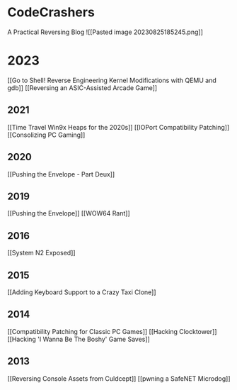 # CodeCrashers 
A Practical Reversing Blog
![[Pasted image 20230825185245.png]]

# 2023
[[Go to Shell! Reverse Engineering Kernel Modifications with QEMU and gdb]]
[[Reversing an ASIC-Assisted Arcade Game]]

## 2021
[[Time Travel Win9x Heaps for the 2020s]]
[[IOPort Compatibility Patching]]
[[Consolizing PC Gaming]]

## 2020
[[Pushing the Envelope - Part Deux]]

## 2019
[[Pushing the Envelope]]
[[WOW64 Rant]]

## 2016
[[System N2 Exposed]]

## 2015 
[[Adding Keyboard Support to a Crazy Taxi Clone]]

## 2014
[[Compatibility Patching for Classic PC Games]]
[[Hacking Clocktower]]
[[Hacking 'I Wanna Be The Boshy' Game Saves]]

## 2013
[[Reversing Console Assets from Culdcept]]
[[pwning a SafeNET Microdog]]